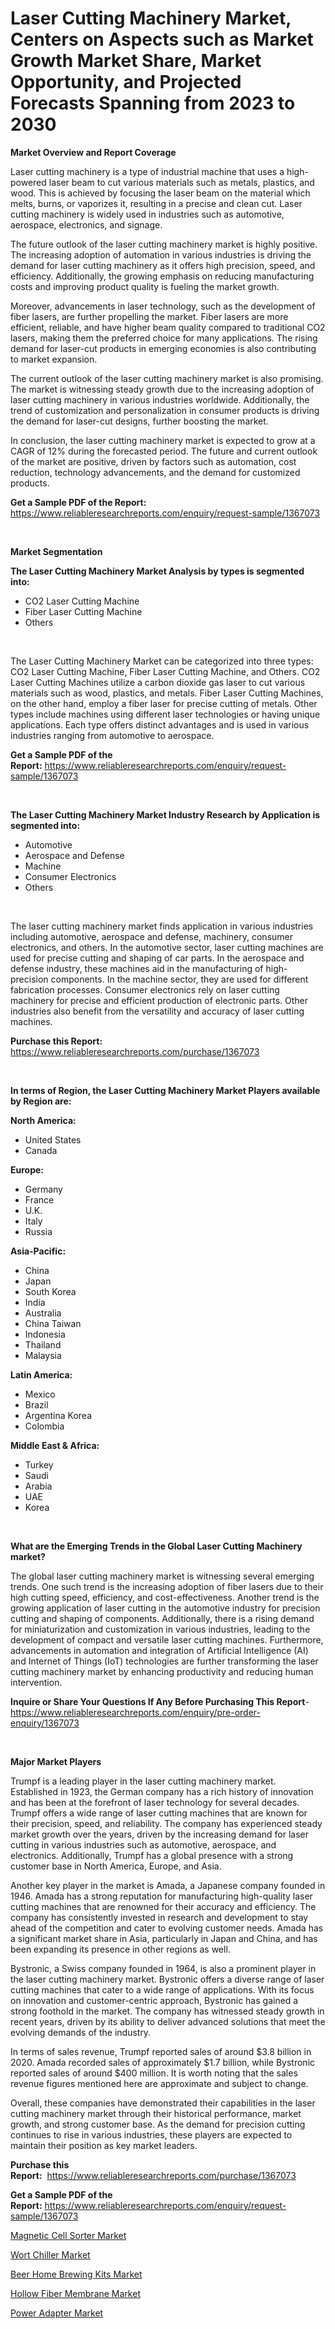 <p><h1>Laser Cutting Machinery Market, Centers on Aspects such as Market Growth Market Share, Market Opportunity, and Projected Forecasts Spanning from 2023 to 2030</h1></p><p><strong>Market Overview and Report Coverage</strong></p>
<p><p>Laser cutting machinery is a type of industrial machine that uses a high-powered laser beam to cut various materials such as metals, plastics, and wood. This is achieved by focusing the laser beam on the material which melts, burns, or vaporizes it, resulting in a precise and clean cut. Laser cutting machinery is widely used in industries such as automotive, aerospace, electronics, and signage.</p><p>The future outlook of the laser cutting machinery market is highly positive. The increasing adoption of automation in various industries is driving the demand for laser cutting machinery as it offers high precision, speed, and efficiency. Additionally, the growing emphasis on reducing manufacturing costs and improving product quality is fueling the market growth.</p><p>Moreover, advancements in laser technology, such as the development of fiber lasers, are further propelling the market. Fiber lasers are more efficient, reliable, and have higher beam quality compared to traditional CO2 lasers, making them the preferred choice for many applications. The rising demand for laser-cut products in emerging economies is also contributing to market expansion.</p><p>The current outlook of the laser cutting machinery market is also promising. The market is witnessing steady growth due to the increasing adoption of laser cutting machinery in various industries worldwide. Additionally, the trend of customization and personalization in consumer products is driving the demand for laser-cut designs, further boosting the market.</p><p>In conclusion, the laser cutting machinery market is expected to grow at a CAGR of 12% during the forecasted period. The future and current outlook of the market are positive, driven by factors such as automation, cost reduction, technology advancements, and the demand for customized products.</p></p>
<p><strong>Get a Sample PDF of the Report:</strong> <a href="https://www.reliableresearchreports.com/enquiry/request-sample/1367073">https://www.reliableresearchreports.com/enquiry/request-sample/1367073</a></p>
<p>&nbsp;</p>
<p><strong>Market Segmentation</strong></p>
<p><strong>The Laser Cutting Machinery Market Analysis by types is segmented into:</strong></p>
<p><ul><li>CO2 Laser Cutting Machine</li><li>Fiber Laser Cutting Machine</li><li>Others</li></ul></p>
<p>&nbsp;</p>
<p><p>The Laser Cutting Machinery Market can be categorized into three types: CO2 Laser Cutting Machine, Fiber Laser Cutting Machine, and Others. CO2 Laser Cutting Machines utilize a carbon dioxide gas laser to cut various materials such as wood, plastics, and metals. Fiber Laser Cutting Machines, on the other hand, employ a fiber laser for precise cutting of metals. Other types include machines using different laser technologies or having unique applications. Each type offers distinct advantages and is used in various industries ranging from automotive to aerospace.</p></p>
<p><strong>Get a Sample PDF of the Report:</strong>&nbsp;<a href="https://www.reliableresearchreports.com/enquiry/request-sample/1367073">https://www.reliableresearchreports.com/enquiry/request-sample/1367073</a></p>
<p>&nbsp;</p>
<p><strong>The Laser Cutting Machinery Market Industry Research by Application is segmented into:</strong></p>
<p><ul><li>Automotive</li><li>Aerospace and Defense</li><li>Machine</li><li>Consumer Electronics</li><li>Others</li></ul></p>
<p>&nbsp;</p>
<p><p>The laser cutting machinery market finds application in various industries including automotive, aerospace and defense, machinery, consumer electronics, and others. In the automotive sector, laser cutting machines are used for precise cutting and shaping of car parts. In the aerospace and defense industry, these machines aid in the manufacturing of high-precision components. In the machine sector, they are used for different fabrication processes. Consumer electronics rely on laser cutting machinery for precise and efficient production of electronic parts. Other industries also benefit from the versatility and accuracy of laser cutting machines.</p></p>
<p><strong>Purchase this Report:</strong>&nbsp; <a href="https://www.reliableresearchreports.com/purchase/1367073">https://www.reliableresearchreports.com/purchase/1367073</a></p>
<p>&nbsp;</p>
<p><strong>In terms of Region, the Laser Cutting Machinery Market Players available by Region are:</strong></p>
<p>
    <p> <strong> North America: </strong>
        <ul>
            <li>United States</li>
            <li>Canada</li>
        </ul>
        </p> 
    <p> <strong> Europe: </strong>
        <ul>
            <li>Germany</li>
            <li>France</li>
            <li>U.K.</li>
            <li>Italy</li>
            <li>Russia</li>
        </ul>
        </p> 
    <p> <strong> Asia-Pacific: </strong>
        <ul>
            <li>China</li>
            <li>Japan</li>
            <li>South Korea</li>
            <li>India</li>
            <li>Australia</li>
            <li>China Taiwan</li>
            <li>Indonesia</li>
            <li>Thailand</li>
            <li>Malaysia</li>
        </ul>
        </p> 
    <p> <strong> Latin America: </strong>
        <ul>
            <li>Mexico</li>
            <li>Brazil</li>
            <li>Argentina Korea</li>
            <li>Colombia</li>
        </ul>
        </p> 
    <p> <strong> Middle East & Africa: </strong>
        <ul>
            <li>Turkey</li>
            <li>Saudi</li>
            <li>Arabia</li>
            <li>UAE</li>
            <li>Korea</li>
        </ul>
    </p>
    </p>
<p>&nbsp;</p>
<p><strong>What are the Emerging Trends in the Global Laser Cutting Machinery market?</strong></p>
<p><p>The global laser cutting machinery market is witnessing several emerging trends. One such trend is the increasing adoption of fiber lasers due to their high cutting speed, efficiency, and cost-effectiveness. Another trend is the growing application of laser cutting in the automotive industry for precision cutting and shaping of components. Additionally, there is a rising demand for miniaturization and customization in various industries, leading to the development of compact and versatile laser cutting machines. Furthermore, advancements in automation and integration of Artificial Intelligence (AI) and Internet of Things (IoT) technologies are further transforming the laser cutting machinery market by enhancing productivity and reducing human intervention.</p></p>
<p><strong>Inquire or Share Your Questions If Any Before Purchasing This Report</strong>- <a href="https://www.reliableresearchreports.com/enquiry/pre-order-enquiry/1367073">https://www.reliableresearchreports.com/enquiry/pre-order-enquiry/1367073</a></p>
<p>&nbsp;</p>
<p><strong>Major Market Players</strong></p>
<p><p>Trumpf is a leading player in the laser cutting machinery market. Established in 1923, the German company has a rich history of innovation and has been at the forefront of laser technology for several decades. Trumpf offers a wide range of laser cutting machines that are known for their precision, speed, and reliability. The company has experienced steady market growth over the years, driven by the increasing demand for laser cutting in various industries such as automotive, aerospace, and electronics. Additionally, Trumpf has a global presence with a strong customer base in North America, Europe, and Asia.</p><p>Another key player in the market is Amada, a Japanese company founded in 1946. Amada has a strong reputation for manufacturing high-quality laser cutting machines that are renowned for their accuracy and efficiency. The company has consistently invested in research and development to stay ahead of the competition and cater to evolving customer needs. Amada has a significant market share in Asia, particularly in Japan and China, and has been expanding its presence in other regions as well.</p><p>Bystronic, a Swiss company founded in 1964, is also a prominent player in the laser cutting machinery market. Bystronic offers a diverse range of laser cutting machines that cater to a wide range of applications. With its focus on innovation and customer-centric approach, Bystronic has gained a strong foothold in the market. The company has witnessed steady growth in recent years, driven by its ability to deliver advanced solutions that meet the evolving demands of the industry.</p><p>In terms of sales revenue, Trumpf reported sales of around $3.8 billion in 2020. Amada recorded sales of approximately $1.7 billion, while Bystronic reported sales of around $400 million. It is worth noting that the sales revenue figures mentioned here are approximate and subject to change.</p><p>Overall, these companies have demonstrated their capabilities in the laser cutting machinery market through their historical performance, market growth, and strong customer base. As the demand for precision cutting continues to rise in various industries, these players are expected to maintain their position as key market leaders.</p></p>
<p><strong>Purchase this Report:</strong>&nbsp;&nbsp;<a href="https://www.reliableresearchreports.com/purchase/1367073">https://www.reliableresearchreports.com/purchase/1367073</a></p>
<p></p>
<p><strong>Get a Sample PDF of the Report:</strong>&nbsp;<a href="https://www.reliableresearchreports.com/enquiry/request-sample/1367073">https://www.reliableresearchreports.com/enquiry/request-sample/1367073</a></p>
<p><p><a href="https://www.linkedin.com/pulse/magnetic-cell-sorter-market-size-2023-2030-global-industrial-o7vkc/">Magnetic Cell Sorter Market</a></p><p><a href="https://www.linkedin.com/pulse/wort-chiller-market-insights-players-forecast-till-2030-miriski-3qljc/">Wort Chiller Market</a></p><p><a href="https://www.linkedin.com/pulse/beer-home-brewing-kits-market-insights-players-forecast-till-mxmwc/">Beer Home Brewing Kits Market</a></p><p><a href="https://medium.com/@jasonmartin866/hollow-fiber-membrane-market-size-growth-forecast-2023-2030-2faaed066776">Hollow Fiber Membrane Market</a></p><p><a href="https://medium.com/@deronwisoky1977/power-adapter-market-size-growth-forecast-2023-2030-cc1fdeb97bde">Power Adapter Market</a></p></p>